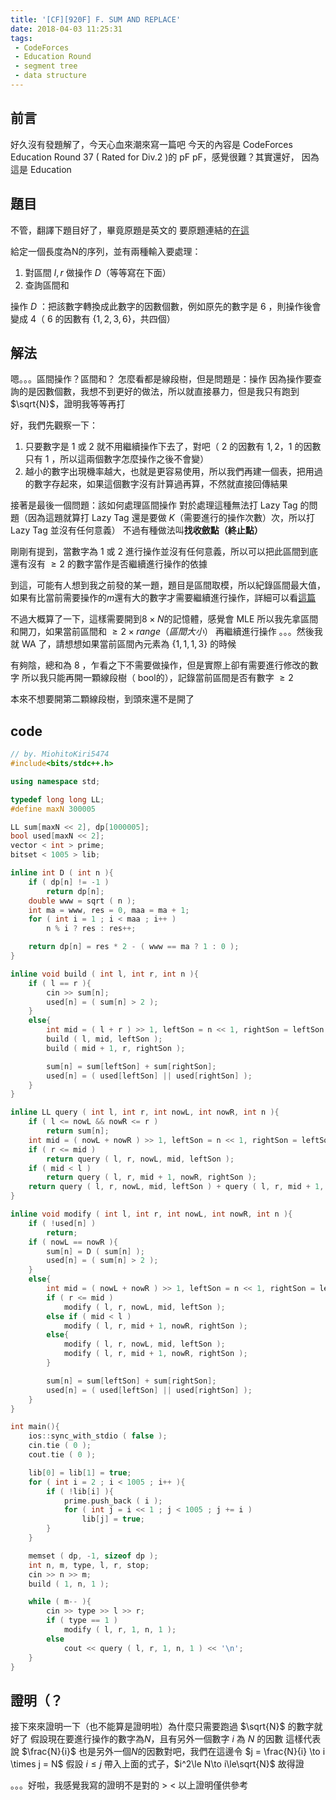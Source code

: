 ```yaml
---
title: '[CF][920F] F. SUM AND REPLACE'
date: 2018-04-03 11:25:31
tags:
 - CodeForces
 - Education Round
 - segment tree
 - data structure
---
```


## 前言

好久沒有發題解了，今天心血來潮來寫一篇吧
今天的內容是 CodeForces Education Round 37 ( Rated for Div.2 )的 pF
pF，感覺很難？其實還好， 因為這是 Education
<!--more-->

## 題目

不管，翻譯下題目好了，畢竟原題是英文的
要原題連結的[在這](http://codeforces.com/problemset/problem/920/F)

給定一個長度為N的序列，並有兩種輸入要處理：
1. 對區間 $l, r$ 做操作 $D$（等等寫在下面）
2. 查詢區間和

操作 $D$ ：把該數字轉換成此數字的因數個數，例如原先的數字是 $6$ ，則操作後會變成 $4$（ $6$ 的因數有 $\{1, 2, 3, 6\}$，共四個）


## 解法

嗯。。。區間操作？區間和？
怎麼看都是線段樹，但是問題是：操作
因為操作要查詢的是因數個數，我想不到更好的做法，所以就直接暴力，但是我只有跑到 $\sqrt{N}$，證明我等等再打

好，我們先觀察一下：
1. 只要數字是 $1$ 或 $2$ 就不用繼續操作下去了，對吧（ $2$ 的因數有 $1, 2$，$1$ 的因數只有 $1$ ，所以這兩個數字怎麼操作之後不會變）
2. 越小的數字出現機率越大，也就是更容易使用，所以我們再建一個表，把用過的數字存起來，如果這個數字沒有計算過再算，不然就直接回傳結果

接著是最後一個問題：該如何處理區間操作
對於處理這種無法打 Lazy Tag 的問題（因為這題就算打 Lazy Tag 還是要做 $K$（需要進行的操作次數）次，所以打 Lazy Tag 並沒有任何意義）
不過有種做法叫**找收斂點（終止點）**

剛剛有提到，當數字為 $1$ 或 $2$ 進行操作並沒有任何意義，所以可以把此區間到底還有沒有 $\ge 2$ 的數字當作是否繼續進行操作的依據

到這，可能有人想到我之前發的某一題，題目是區間取模，所以紀錄區間最大值，如果有比當前需要操作的$m$還有大的數字才需要繼續進行操作，詳細可以看[這篇](https://miohitokiri.github.io/code/TOJ-391/)

不過大概算了一下，這樣需要開到$8\times N$的記憶體，感覺會 MLE
所以我先拿區間和開刀，如果當前區間和 $\ge 2\times range（區間大小）$ 再繼續進行操作
。。。然後我就 WA 了，請想想如果當前區間內元素為 $\{ 1, 1, 1, 3 \}$ 的時候

有夠陰，總和為 $8$ ，乍看之下不需要做操作，但是實際上卻有需要進行修改的數字
所以我只能再開一顆線段樹（ bool的），記錄當前區間是否有數字 $\ge 2$

本來不想要開第二顆線段樹，到頭來還不是開了


## code

```cpp
// by. MiohitoKiri5474
#include<bits/stdc++.h>

using namespace std;

typedef long long LL;
#define maxN 300005

LL sum[maxN << 2], dp[1000005];
bool used[maxN << 2];
vector < int > prime;
bitset < 1005 > lib;

inline int D ( int n ){
    if ( dp[n] != -1 )
        return dp[n];
    double www = sqrt ( n );
    int ma = www, res = 0, maa = ma + 1;
    for ( int i = 1 ; i < maa ; i++ )
        n % i ? res : res++;

    return dp[n] = res * 2 - ( www == ma ? 1 : 0 );
}

inline void build ( int l, int r, int n ){
    if ( l == r ){
        cin >> sum[n];
        used[n] = ( sum[n] > 2 );
    }
    else{
        int mid = ( l + r ) >> 1, leftSon = n << 1, rightSon = leftSon | 1;
        build ( l, mid, leftSon );
        build ( mid + 1, r, rightSon );

        sum[n] = sum[leftSon] + sum[rightSon];
        used[n] = ( used[leftSon] || used[rightSon] );
    }
}

inline LL query ( int l, int r, int nowL, int nowR, int n ){
    if ( l <= nowL && nowR <= r )
        return sum[n];
    int mid = ( nowL + nowR ) >> 1, leftSon = n << 1, rightSon = leftSon | 1;
    if ( r <= mid )
        return query ( l, r, nowL, mid, leftSon );
    if ( mid < l )
        return query ( l, r, mid + 1, nowR, rightSon );
    return query ( l, r, nowL, mid, leftSon ) + query ( l, r, mid + 1, nowR, rightSon );
}

inline void modify ( int l, int r, int nowL, int nowR, int n ){
    if ( !used[n] )
        return;
    if ( nowL == nowR ){
        sum[n] = D ( sum[n] );
        used[n] = ( sum[n] > 2 );
    }
    else{
        int mid = ( nowL + nowR ) >> 1, leftSon = n << 1, rightSon = leftSon | 1;
        if ( r <= mid )
            modify ( l, r, nowL, mid, leftSon );
        else if ( mid < l )
            modify ( l, r, mid + 1, nowR, rightSon );
        else{
            modify ( l, r, nowL, mid, leftSon );
            modify ( l, r, mid + 1, nowR, rightSon );
        }

        sum[n] = sum[leftSon] + sum[rightSon];
        used[n] = ( used[leftSon] || used[rightSon] );
    }
}

int main(){
    ios::sync_with_stdio ( false );
    cin.tie ( 0 );
    cout.tie ( 0 );

    lib[0] = lib[1] = true;
    for ( int i = 2 ; i < 1005 ; i++ ){
        if ( !lib[i] ){
            prime.push_back ( i );
            for ( int j = i << 1 ; j < 1005 ; j += i )
                lib[j] = true;
        }
    }

    memset ( dp, -1, sizeof dp );
    int n, m, type, l, r, stop;
    cin >> n >> m;
    build ( 1, n, 1 );

    while ( m-- ){
        cin >> type >> l >> r;
        if ( type == 1 )
            modify ( l, r, 1, n, 1 );
        else
            cout << query ( l, r, 1, n, 1 ) << '\n';
    }
}
```

## 證明（？

接下來來證明一下（也不能算是證明啦）為什麼只需要跑過 $\sqrt{N}$ 的數字就好了
假設現在要進行操作的數字為$N$，且有另外一個數字 $i$ 為 $N$ 的因數
這樣代表說 $\frac{N}{i}$ 也是另外一個$N$的因數對吧，我們在這邊令 $j = \frac{N}{i}  \to i \times j = N$
假設 $i\le j$ 帶入上面的式子，$i^2\le N\to i\le\sqrt{N}$
故得證

。。。好啦，我感覺我寫的證明不是對的 > <
以上證明僅供參考
